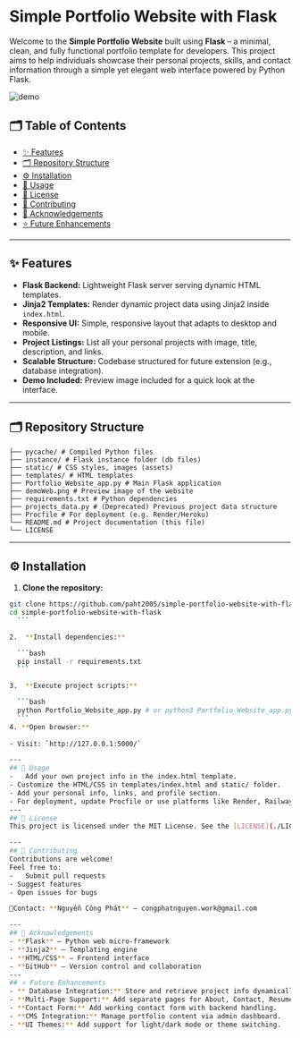 # Simple Portfolio Website with Flask

Welcome to the **Simple Portfolio Website** built using **Flask** – a minimal, clean, and fully functional portfolio template for developers. This project aims to help individuals showcase their personal projects, skills, and contact information through a simple yet elegant web interface powered by Python Flask.

![demo](#demoWeb.png)

## 🗂️ Table of Contents

- [✨ Features](#-features)
- [🗂️ Repository Structure](#️-repository-structure)
- [⚙️ Installation](#️-installation)
- [🎯 Usage](#-usage)
- [📄 License](#-license)
- [🤝 Contributing](#-contributing)
- [🧠 Acknowledgements](#-acknowledgements)
- [⭐ Future Enhancements](#-future-enhancements)

---

## ✨ Features

- **Flask Backend:** Lightweight Flask server serving dynamic HTML templates.
- **Jinja2 Templates:** Render dynamic project data using Jinja2 inside `index.html`.
- **Responsive UI:** Simple, responsive layout that adapts to desktop and mobile.
- **Project Listings:** List all your personal projects with image, title, description, and links.
- **Scalable Structure:** Codebase structured for future extension (e.g., database integration).
- **Demo Included:** Preview image included for a quick look at the interface.


---

## 🗂️ Repository Structure
```
├── pycache/ # Compiled Python files
├── instance/ # Flask instance folder (db files)
├── static/ # CSS styles, images (assets)
├── templates/ # HTML templates
├── Portfolio_Website_app.py # Main Flask application
├── demoWeb.png # Preview image of the website
├── requirements.txt # Python dependencies
├── projects_data.py # (Deprecated) Previous project data structure
├── Procfile # For deployment (e.g. Render/Heroku)
└── README.md # Project documentation (this file)
└── LICENSE

```
---

## ⚙️ Installation

1.  **Clone the repository:**

  ```bash
  git clone https://github.com/paht2005/simple-portfolio-website-with-flask.git
  cd simple-portfolio-website-with-flask
    ```

2.  **Install dependencies:**

    ```bash
    pip install -r requirements.txt
    ```

3.  **Execute project scripts:**

    ```bash
    python Portfolio_Website_app.py # or python3 Portfolio_Website_app.py
    ```
4. **Open browser:**
    
- Visit: `http://127.0.0.1:5000/`

---
## 🎯 Usage
-   Add your own project info in the index.html template.
- Customize the HTML/CSS in templates/index.html and static/ folder.
- Add your personal info, links, and profile section.
- For deployment, update Procfile or use platforms like Render, Railway, or Heroku.
---
## 📄 License
This project is licensed under the MIT License. See the [LICENSE](./LICENSE) file for details.

---
## 🤝 Contributing
Contributions are welcome!
Feel free to:
-   Submit pull requests
- Suggest features
- Open issues for bugs

📩Contact: **Nguyễn Công Phát** – congphatnguyen.work@gmail.com

---
## 🧠 Acknowledgements
- **Flask** – Python web micro-framework
- **Jinja2** – Templating engine
- **HTML/CSS** – Frontend interface
- **GitHub** – Version control and collaboration
---
## ⭐ Future Enhancements
- ** Database Integration:** Store and retrieve project info dynamically.
- **Multi-Page Support:** Add separate pages for About, Contact, Resume.
- **Contact Form:** Add working contact form with backend handling.
- **CMS Integration:** Manage portfolio content via admin dashboard.
- **UI Themes:** Add support for light/dark mode or theme switching.
